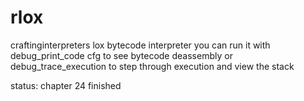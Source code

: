 # rlox
craftinginterpreters lox bytecode interpreter
you can run it with debug_print_code cfg to see bytecode deassembly
or debug_trace_execution to step through execution and view the stack

status: chapter 24 finished
